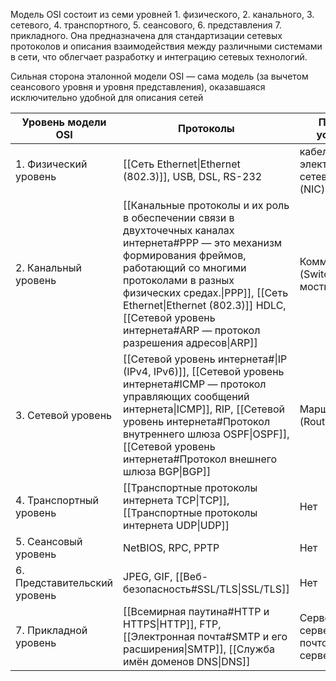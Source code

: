 
Модель OSI состоит из семи уровней
	1. физического,  2. канального, 3. сетевого,  4. транспортного, 
	5. сеансового,  6. представления 7. прикладного. 
	Она предназначена для стандартизации сетевых протоколов и описания взаимодействия между различными системами в сети, что облегчает разработку и интеграцию сетевых технологий.

Сильная сторона эталонной модели OSI — сама модель (за вычетом сеансового уровня и уровня представления), оказавшаяся исключительно удобной для описания сетей

| Уровень модели OSI           | Протоколы                                                                                                                                                                                                                                                                                                          | Примеры устройств                         |
| ---------------------------- | ------------------------------------------------------------------------------------------------------------------------------------------------------------------------------------------------------------------------------------------------------------------------------------------------------------------ | ----------------------------------------- |
| 1. Физический уровень        | [[Сеть Ethernet\|Ethernet (802.3)]], USB, DSL, RS-232                                                                                                                                                                                                                                                              | кабеля, электровышки, сетевые карты (NIC) |
| 2. Канальный уровень         | [[Канальные протоколы и их роль в обеспечении связи в двухточечных каналах интернета#PPP — это механизм формирования фреймов, работающий со многими протоколами в разных физических средах.\|PPP]], [[Сеть Ethernet\|Ethernet (802.3)]] HDLC, [[Сетевой уровень интернета#ARP — протокол разрешения адресов\|ARP]] | Коммутаторы (Switches), мосты (Bridges)   |
| 3. Сетевой уровень           | [[Сетевой уровень интернета#\|IP (IPv4, IPv6)]], [[Сетевой уровень интернета#ICMP — протокол управляющих сообщений интернета\|ICMP]], RIP, [[Сетевой уровень интернета#Протокол внутреннего шлюза OSPF\|OSPF]], [[Сетевой уровень интернета#Протокол внешнего шлюза BGP\|BGP]]                                     | Маршрутизаторы (Routers)                  |
| 4. Транспортный уровень      | [[Транспортные протоколы интернета TCP\|TCP]], [[Транспортные протоколы интернета UDP\|UDP]]                                                                                                                                                                                                                       | Нет                                       |
| 5. Сеансовый уровень         | NetBIOS, RPC, PPTP                                                                                                                                                                                                                                                                                                 | Нет                                       |
| 6. Представительский уровень | JPEG, GIF, [[Веб-безопасность#SSL/TLS\|SSL/TLS]]                                                                                                                                                                                                                                                                   | Нет                                       |
| 7. Прикладной уровень        | [[Всемирная паутина#HTTP и HTTPS\|HTTP]], FTP, [[Электронная почта#SMTP и его расширения\|SMTP]], [[Служба имён доменов DNS\|DNS]]                                                                                                                                                                                 | Серверы (Web-серверы, почтовые серверы)   |
